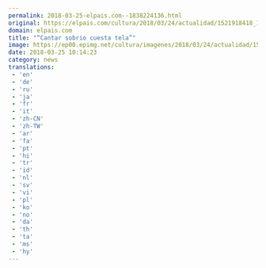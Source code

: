 ```yaml
---
permalink: 2018-03-25-elpais.com--1838224136.html
original: https://elpais.com/cultura/2018/03/24/actualidad/1521918418_162022.html#?ref=rss&format=simple&link=link
domain: elpais.com
title: "“Cantar sobrio cuesta tela”"
image: https://ep00.epimg.net/cultura/imagenes/2018/03/24/actualidad/1521918418_162022_1521918581_rrss_normal.jpg
date: 2018-03-25 10:14:23
category: news
translations: 
 - 'en'
 - 'de'
 - 'ru'
 - 'ja'
 - 'fr'
 - 'it'
 - 'zh-CN'
 - 'zh-TW'
 - 'ar'
 - 'fa'
 - 'pt'
 - 'hi'
 - 'tr'
 - 'id'
 - 'nl'
 - 'sv'
 - 'vi'
 - 'pl'
 - 'ko'
 - 'no'
 - 'da'
 - 'th'
 - 'ta'
 - 'ms'
 - 'hy'
---
```


